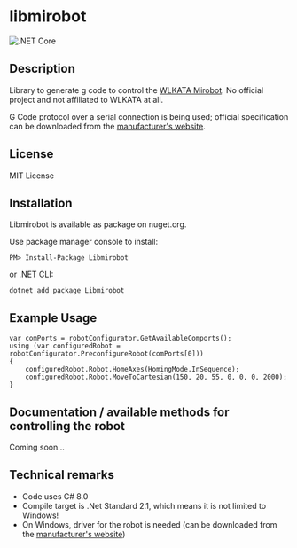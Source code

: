 # libmirobot

![.NET Core](https://github.com/maxkde/libmirobot/workflows/.NET%20Core/badge.svg)

## Description
Library to generate g code to control the [WLKATA Mirobot](http://www.wlkata.com/site/index.html). No official project and not affiliated to WLKATA at all.

G Code protocol over a serial connection is being used; official specification can be downloaded from the [manufacturer's website](http://www.wlkata.com/site/downloads.html).

## License
MIT License

## Installation
Libmirobot is available as package on nuget.org.

Use package manager console to install:
```
PM> Install-Package Libmirobot
```
or .NET CLI:
```
dotnet add package Libmirobot
```

## Example Usage
```
var comPorts = robotConfigurator.GetAvailableComports();
using (var configuredRobot = robotConfigurator.PreconfigureRobot(comPorts[0]))
{
    configuredRobot.Robot.HomeAxes(HomingMode.InSequence);
    configuredRobot.Robot.MoveToCartesian(150, 20, 55, 0, 0, 0, 2000);
}
```

## Documentation / available methods for controlling the robot
Coming soon...

## Technical remarks
- Code uses C# 8.0
- Compile target is .Net Standard 2.1, which means it is not limited to Windows!
- On Windows, driver for the robot is needed (can be downloaded from the [manufacturer's website](http://www.wlkata.com/site/downloads.html))